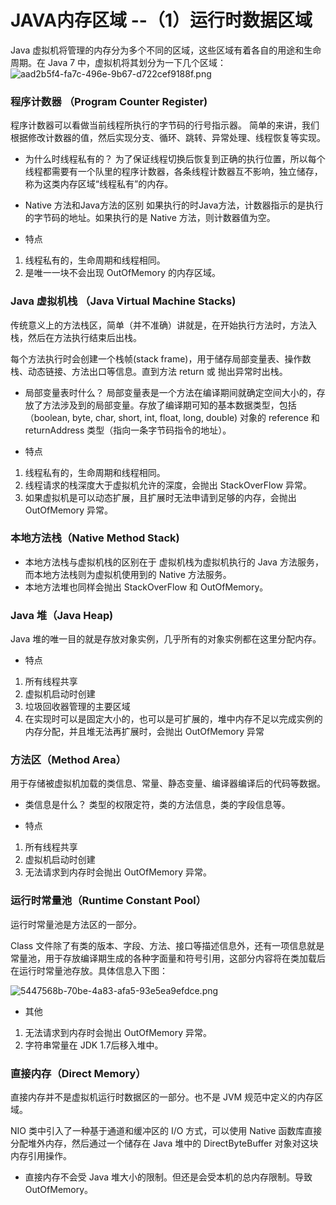 # JAVA内存区域 --（1）运行时数据区域

Java 虚拟机将管理的内存分为多个不同的区域，这些区域有着各自的用途和生命周期。在 Java 7 中，虚拟机将其划分为一下几个区域：
![aad2b5f4-fa7c-496e-9b67-d722cef9188f.png](http://upload-images.jianshu.io/upload_images/4894808-ae47aaaa6ba2a057.png?imageMogr2/auto-orient/strip%7CimageView2/2/w/1240)

### 程序计数器 （Program Counter Register)

程序计数器可以看做当前线程所执行的字节码的行号指示器。
简单的来讲，我们根据修改计数器的值，然后实现分支、循环、跳转、异常处理、线程恢复等实现。

* 为什么时线程私有的？
为了保证线程切换后恢复到正确的执行位置，所以每个线程都需要有一个队里的程序计数器，各条线程计数器互不影响，独立储存，称为这类内存区域“线程私有”的内存。

* Native 方法和Java方法的区别
如果执行的时Java方法，计数器指示的是执行的字节码的地址。如果执行的是 Native 方法，则计数器值为空。

* 特点

1. 线程私有的，生命周期和线程相同。
2. 是唯一一块不会出现 OutOfMemory 的内存区域。

### Java 虚拟机栈 （Java Virtual Machine Stacks)

传统意义上的方法栈区，简单（并不准确）讲就是，在开始执行方法时，方法入栈，然后在方法执行结束后出栈。

每个方法执行时会创建一个栈帧(stack frame)，用于储存局部变量表、操作数栈、动态链接、方法出口等信息。直到方法 return 或 抛出异常时出栈。

* 局部变量表时什么？
局部变量表是一个方法在编译期间就确定空间大小的，存放了方法涉及到的局部变量。存放了编译期可知的基本数据类型，包括（boolean, byte, char, short, int, float, long, double) 对象的 reference 和 returnAddress 类型（指向一条字节码指令的地址）。

* 特点

1. 线程私有的，生命周期和线程相同。
2. 线程请求的栈深度大于虚拟机允许的深度，会抛出 StackOverFlow 异常。
3. 如果虚拟机是可以动态扩展，且扩展时无法申请到足够的内存，会抛出 OutOfMemory 异常。

### 本地方法栈（Native Method Stack)

* 本地方法栈与虚拟机栈的区别在于 虚拟机栈为虚拟机执行的 Java 方法服务，而本地方法栈则为虚拟机使用到的 Native 方法服务。
* 本地方法堆也同样会抛出 StackOverFlow 和 OutOfMemory。

### Java 堆（Java Heap)

Java 堆的唯一目的就是存放对象实例，几乎所有的对象实例都在这里分配内存。

* 特点

1. 所有线程共享
2. 虚拟机启动时创建
3. 垃圾回收器管理的主要区域
4. 在实现时可以是固定大小的，也可以是可扩展的，堆中内存不足以完成实例的内存分配，并且堆无法再扩展时，会抛出 OutOfMemory 异常


### 方法区（Method Area）

用于存储被虚拟机加载的类信息、常量、静态变量、编译器编译后的代码等数据。

* 类信息是什么？
类型的权限定符，类的方法信息，类的字段信息等。

* 特点
1. 所有线程共享
2. 虚拟机启动时创建
3. 无法请求到内存时会抛出 OutOfMemory 异常。


### 运行时常量池（Runtime Constant Pool）

运行时常量池是方法区的一部分。

Class 文件除了有类的版本、字段、方法、接口等描述信息外，还有一项信息就是常量池，用于存放编译期生成的各种字面量和符号引用，这部分内容将在类加载后在运行时常量池存放。具体信息入下图：

![5447568b-70be-4a83-afa5-93e5ea9efdce.png](http://upload-images.jianshu.io/upload_images/4894808-c665a730f263f40b.png?imageMogr2/auto-orient/strip%7CimageView2/2/w/1240)

* 其他
 
 1. 无法请求到内存时会抛出 OutOfMemory 异常。
 2. 字符串常量在 JDK 1.7后移入堆中。


### 直接内存（Direct Memory）
 直接内存并不是虚拟机运行时数据区的一部分。也不是 JVM 规范中定义的内存区域。
 
 NIO 类中引入了一种基于通道和缓冲区的 I/O 方式，可以使用 Native 函数库直接分配堆外内存，然后通过一个储存在 Java 堆中的 DirectByteBuffer 对象对这块内存引用操作。
 
* 直接内存不会受 Java 堆大小的限制。但还是会受本机的总内存限制。导致 OutOfMemory。
